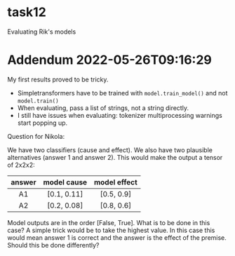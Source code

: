 # task12
Evaluating Rik's models


# Addendum 2022-05-26T09:16:29

My first results proved to be tricky.
* Simpletransformers have to be trained with `model.train_model()` and not `model.train()`
* When evaluating, pass a list of strings, not a string directly.
* I still have issues when evaluating: tokenizer multiprocessing warnings start popping up.

Question for Nikola:

We have two classifiers (cause and effect). We also have two plausible alternatives (answer 1 and answer 2). This would make the output a tensor of 2x2x2:

| answer | model cause  | model effect |
|:------:|:------------:|:------------:|
|   A1   | [0.1, 0.11]  |  [0.5, 0.9]  |
|   A2   | [0.2, 0.08]  |  [0.8, 0.6]  |

Model outputs are in the order [False, True]. What is to be done in this case? A simple trick would be to take the highest value. In this case this would mean answer 1 is correct and the answer is the effect of the premise. Should this be done differently?